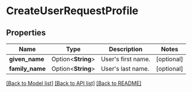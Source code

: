 # CreateUserRequestProfile

## Properties

Name | Type | Description | Notes
------------ | ------------- | ------------- | -------------
**given_name** | Option<**String**> | User's first name. | [optional]
**family_name** | Option<**String**> | User's last name. | [optional]

[[Back to Model list]](../README.md#documentation-for-models) [[Back to API list]](../README.md#documentation-for-api-endpoints) [[Back to README]](../README.md)


